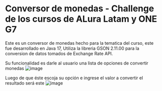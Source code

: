 # Conversor de monedas - Challenge de los cursos de ALura Latam y ONE G7

Este es un conversor de monedas hecho para la tematica del curso, este fue desarrollado en Java 17,
Utiliza la libreria GSON 2.11.00 para la conversion de datos tomados de Exchange Rate API.

Su funcionalidad es darle al usuario una lista de opciones de convertir monedas
![image](https://github.com/user-attachments/assets/0f3d955a-1b8a-4de1-ba36-55c10cc9da47)

Luego de que éste escoja su opción e ingrese el valor a convertir el resultado será este 
![image](https://github.com/user-attachments/assets/b5af1a20-1d11-459f-a9c2-2afd6da09626)

